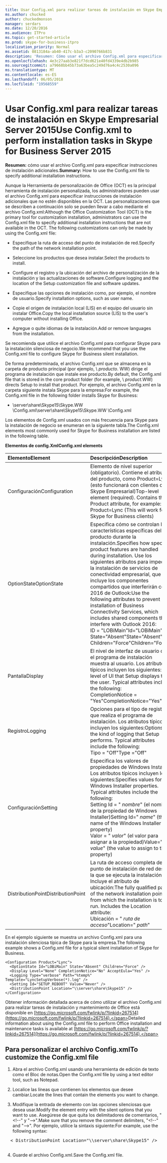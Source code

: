 ```yaml
---
title: Usar Config.xml para realizar tareas de instalación en Skype Empresarial Server 2015
ms.author: chucked
author: chuckedmonson
manager: serdars
ms.date: 12/20/2016
ms.audience: ITPro
ms.topic: get-started-article
ms.prod: skype-for-business-itpro
localization_priority: Normal
ms.assetid: 0813184a-ab40-417c-b3a3-c2090766b831
description: 'Resumen: Cómo usar el archivo Config.xml para especificar las instrucciones de instalación adicionales.'
ms.openlocfilehash: 4e3c27aab3e821f7dcd621e40fd4339e4db2b985
ms.sourcegitcommit: a79668bb45b73a63bea5c249d76a4c4c2530a096
ms.translationtype: MT
ms.contentlocale: es-ES
ms.lasthandoff: 06/05/2018
ms.locfileid: "19568559"
---
```

# <a name="use-configxml-to-perform-installation-tasks-in-skype-for-business-server-2015"></a><span data-ttu-id="eb54e-103">Usar Config.xml para realizar tareas de instalación en Skype Empresarial Server 2015</span><span class="sxs-lookup"><span data-stu-id="eb54e-103">Use Config.xml to perform installation tasks in Skype for Business Server 2015</span></span>
 
<span data-ttu-id="eb54e-104">**Resumen:** cómo usar el archivo Config.xml para especificar instrucciones de instalación adicionales.</span><span class="sxs-lookup"><span data-stu-id="eb54e-104">**Summary:** How to use the Config.xml file to specify additional installation instructions.</span></span>
  
<span data-ttu-id="eb54e-p101">Aunque la Herramienta de personalización de Office (OCT) es la principal herramienta de instalación personalizada, los administradores pueden usar el archivo Config.xml para especificar instrucciones de instalación adicionales que no estén disponibles en la OCT. Las personalizaciones que se describen a continuación solo se pueden llevar a cabo mediante el archivo Config.xml:</span><span class="sxs-lookup"><span data-stu-id="eb54e-p101">Although the Office Customization Tool (OCT) is the primary tool for customization installation, administrators can use the Config.xml file to specify additional installation instructions that are not available in the OCT. The following customizations can only be made by using the Config.xml file:</span></span>
  
- <span data-ttu-id="eb54e-107">Especifique la ruta de acceso del punto de instalación de red.</span><span class="sxs-lookup"><span data-stu-id="eb54e-107">Specify the path of the network installation point.</span></span>
    
- <span data-ttu-id="eb54e-108">Seleccione los productos que desea instalar.</span><span class="sxs-lookup"><span data-stu-id="eb54e-108">Select the products to install.</span></span>
    
- <span data-ttu-id="eb54e-109">Configure el registro y la ubicación del archivo de personalización de la instalación y las actualizaciones de software.</span><span class="sxs-lookup"><span data-stu-id="eb54e-109">Configure logging and the location of the Setup customization file and software updates.</span></span>
    
- <span data-ttu-id="eb54e-110">Especifique las opciones de instalación como, por ejemplo, el nombre de usuario.</span><span class="sxs-lookup"><span data-stu-id="eb54e-110">Specify installation options, such as user name.</span></span>
    
- <span data-ttu-id="eb54e-111">Copie el origen de instalación local (LIS) en el equipo del usuario sin instalar Office.</span><span class="sxs-lookup"><span data-stu-id="eb54e-111">Copy the local installation source (LIS) to the user's computer without installing Office.</span></span>
    
- <span data-ttu-id="eb54e-112">Agregue o quite idiomas de la instalación.</span><span class="sxs-lookup"><span data-stu-id="eb54e-112">Add or remove languages from the installation.</span></span>
    
<span data-ttu-id="eb54e-113">Se recomienda que utilice el archivo Config.xml para configurar Skype para la instalación silenciosa de negocio.</span><span class="sxs-lookup"><span data-stu-id="eb54e-113">We recommend that you use the Config.xml file to configure Skype for Business silent installation.</span></span> 
  
<span data-ttu-id="eb54e-114">De forma predeterminada, el archivo Config.xml que se almacena en la carpeta de producto principal (por ejemplo, \ _producto_. WW) dirige el programa de instalación que instale ese producto.</span><span class="sxs-lookup"><span data-stu-id="eb54e-114">By default, the Config.xml file that is stored in the core product folder (for example, \ _product_.WW) directs Setup to install that product.</span></span> <span data-ttu-id="eb54e-115">Por ejemplo, el archivo Config.xml en la carpeta siguiente instala Skype para la empresa:</span><span class="sxs-lookup"><span data-stu-id="eb54e-115">For example, the Config.xml file in the following folder installs Skype for Business:</span></span>
  
- <span data-ttu-id="eb54e-116">\\server\share\Skype15\Skype.WW \Config.xml</span><span class="sxs-lookup"><span data-stu-id="eb54e-116">\\server\share\Skype15\Skype.WW \Config.xml</span></span>
    
<span data-ttu-id="eb54e-117">Los elementos de Config.xml usados con más frecuencia para Skype para la instalación de negocio se enumeran en la siguiente tabla.</span><span class="sxs-lookup"><span data-stu-id="eb54e-117">The Config.xml elements most commonly used for Skype for Business installation are listed in the following table.</span></span>
  
<span data-ttu-id="eb54e-118">**Elementos de config.Xml**</span><span class="sxs-lookup"><span data-stu-id="eb54e-118">**Config.xml elements**</span></span>

|<span data-ttu-id="eb54e-119">**Elemento**</span><span class="sxs-lookup"><span data-stu-id="eb54e-119">**Element**</span></span>|<span data-ttu-id="eb54e-120">**Descripción**</span><span class="sxs-lookup"><span data-stu-id="eb54e-120">**Description**</span></span>|
|:-----|:-----|
|<span data-ttu-id="eb54e-121">Configuración</span><span class="sxs-lookup"><span data-stu-id="eb54e-121">Configuration</span></span>  <br/> |<span data-ttu-id="eb54e-p103">Elemento de nivel superior (obligatorio). Contiene el atributo del producto, como Product=Lync (esto funcionará con clientes de Skype Empresarial)</span><span class="sxs-lookup"><span data-stu-id="eb54e-p103">Top-level element (required). Contains the Product attribute, for example: Product=Lync (This will work for Skype for Business clients)</span></span>  <br/> |
|<span data-ttu-id="eb54e-124">OptionState</span><span class="sxs-lookup"><span data-stu-id="eb54e-124">OptionState</span></span>  <br/> | <span data-ttu-id="eb54e-125">Especifica cómo se controlan las características específicas del producto durante la instalación.</span><span class="sxs-lookup"><span data-stu-id="eb54e-125">Specifies how specific product features are handled during installation.</span></span> <span data-ttu-id="eb54e-126">Use los siguientes atributos para impedir la instalación de servicios de conectividad empresarial, que incluye los componentes compartidos que interferirán con 2016 de Outlook:</span><span class="sxs-lookup"><span data-stu-id="eb54e-126">Use the following attributes to prevent installation of Business Connectivity Services, which includes shared components that interfere with Outlook 2016:</span></span> <br/>  <span data-ttu-id="eb54e-127">ID = "LOBiMain"</span><span class="sxs-lookup"><span data-stu-id="eb54e-127">Id="LOBiMain"</span></span> <br/>  <span data-ttu-id="eb54e-128">State="Absent"</span><span class="sxs-lookup"><span data-stu-id="eb54e-128">State="Absent"</span></span> <br/>  <span data-ttu-id="eb54e-129">Children="Force"</span><span class="sxs-lookup"><span data-stu-id="eb54e-129">Children="Force"</span></span> <br/> |
|<span data-ttu-id="eb54e-130">Pantalla</span><span class="sxs-lookup"><span data-stu-id="eb54e-130">Display</span></span>  <br/> | <span data-ttu-id="eb54e-p105">El nivel de interfaz de usuario que el programa de instalación muestra al usuario. Los atributos típicos incluyen los siguientes:</span><span class="sxs-lookup"><span data-stu-id="eb54e-p105">The level of UI that Setup displays to the user. Typical attributes include the following:</span></span> <br/>  <span data-ttu-id="eb54e-133">CompletionNotice = "Yes"</span><span class="sxs-lookup"><span data-stu-id="eb54e-133">CompletionNotice="Yes"</span></span> | <span data-ttu-id="eb54e-134">"No"(default)</span><span class="sxs-lookup"><span data-stu-id="eb54e-134">"No"(default)</span></span> <br/>  <span data-ttu-id="eb54e-135">AcceptEula = "Yes"</span><span class="sxs-lookup"><span data-stu-id="eb54e-135">AcceptEula="Yes"</span></span> | <span data-ttu-id="eb54e-136">"No"(default)</span><span class="sxs-lookup"><span data-stu-id="eb54e-136">"No"(default)</span></span> <br/> |
|<span data-ttu-id="eb54e-137">Registro</span><span class="sxs-lookup"><span data-stu-id="eb54e-137">Logging</span></span>  <br/> | <span data-ttu-id="eb54e-p106">Opciones para el tipo de registro que realiza el programa de instalación. Los atributos típicos incluyen los siguientes:</span><span class="sxs-lookup"><span data-stu-id="eb54e-p106">Options for the kind of logging that Setup performs. Typical attributes include the following:</span></span> <br/>  <span data-ttu-id="eb54e-140">Tipo = "Off"</span><span class="sxs-lookup"><span data-stu-id="eb54e-140">Type ="Off"</span></span> | <span data-ttu-id="eb54e-141">"Standard</span><span class="sxs-lookup"><span data-stu-id="eb54e-141">"Standard"(default)</span></span> | <span data-ttu-id="eb54e-142">"Verbose"</span><span class="sxs-lookup"><span data-stu-id="eb54e-142">"Verbose"</span></span> <br/>  <span data-ttu-id="eb54e-143">Plantilla = " _nombre de archivo_.txt" (el nombre del archivo de registro)</span><span class="sxs-lookup"><span data-stu-id="eb54e-143">Template=" _filename_.txt" (the name of the log file)</span></span>  <br/> |
|<span data-ttu-id="eb54e-144">Configuración</span><span class="sxs-lookup"><span data-stu-id="eb54e-144">Setting</span></span>  <br/> | <span data-ttu-id="eb54e-p107">Especifica los valores de propiedades de Windows Installer. Los atributos típicos incluyen los siguientes:</span><span class="sxs-lookup"><span data-stu-id="eb54e-p107">Specifies values for Windows Installer properties. Typical attributes include the following: </span></span><br/>  <span data-ttu-id="eb54e-147">Setting Id = " _nombre_" (el nombre de la propiedad de Windows Installer)</span><span class="sxs-lookup"><span data-stu-id="eb54e-147">Setting Id=" _name_" (the name of the Windows Installer property)</span></span>  <br/>  <span data-ttu-id="eb54e-148">Valor = " _valor_" (el valor para asignar a la propiedad)</span><span class="sxs-lookup"><span data-stu-id="eb54e-148">Value=" _value_" (the value to assign to the property)</span></span>  <br/> |
|<span data-ttu-id="eb54e-149">DistributionPoint</span><span class="sxs-lookup"><span data-stu-id="eb54e-149">DistributionPoint</span></span>  <br/> | <span data-ttu-id="eb54e-p108">La ruta de acceso completa del punto de instalación de red desde la que se ejecuta la instalación. Incluye el atributo de ubicación:</span><span class="sxs-lookup"><span data-stu-id="eb54e-p108">The fully qualified path of the network installation point from which the installation is to run. Includes the Location attribute: </span></span><br/>  <span data-ttu-id="eb54e-152">Ubicación = " _ruta de acceso_"</span><span class="sxs-lookup"><span data-stu-id="eb54e-152">Location=" _path_"</span></span>  <br/> |
   
<span data-ttu-id="eb54e-153">En el ejemplo siguiente se muestra un archivo Config.xml para una instalación silenciosa típica de Skype para la empresa.</span><span class="sxs-lookup"><span data-stu-id="eb54e-153">The following example shows a Config.xml file for a typical silent installation of Skype for Business.</span></span> 
  
```
<Configuration Product="Lync"> 
  <OptionState Id="LOBiMain" State="Absent" Children="Force" /> 
  <Display Level="None" CompletionNotice="No" AcceptEula="Yes" /> 
  <Logging Type="verbose" Path="%temp%" Template="LyncSetupVerbose(*).log" />
  <Setting Id="SETUP_REBOOT" Value="Never" /> 
  <DistributionPoint Location="\\server\share\Skype15" /> 
</Configuration>
```

<span data-ttu-id="eb54e-154">Obtener información detallada acerca de cómo utilizar el archivo Config.xml para realizar tareas de instalación y mantenimiento de Office está disponible en [https://go.microsoft.com/fwlink/p/?linkid=267514](https://go.microsoft.com/fwlink/p/?linkid=267514).</span><span class="sxs-lookup"><span data-stu-id="eb54e-154">Detailed information about using the Config.xml file to perform Office installation and maintenance tasks is available at [https://go.microsoft.com/fwlink/p/?linkid=267514](https://go.microsoft.com/fwlink/p/?linkid=267514).</span></span>
  
## <a name="to-customize-the-configxml-file"></a><span data-ttu-id="eb54e-155">Para personalizar el archivo Config.xml</span><span class="sxs-lookup"><span data-stu-id="eb54e-155">To customize the Config.xml file</span></span>

1. <span data-ttu-id="eb54e-156">Abra el archivo Config.xml usando una herramienta de edición de texto como el Bloc de notas.</span><span class="sxs-lookup"><span data-stu-id="eb54e-156">Open the Config.xml file by using a text editor tool, such as Notepad.</span></span>
    
2. <span data-ttu-id="eb54e-157">Localice las líneas que contienen los elementos que desee cambiar.</span><span class="sxs-lookup"><span data-stu-id="eb54e-157">Locate the lines that contain the elements you want to change.</span></span>
    
3. <span data-ttu-id="eb54e-158">Modifique la entrada de elemento con las opciones silenciosas que desea usar.</span><span class="sxs-lookup"><span data-stu-id="eb54e-158">Modify the element entry with the silent options that you want to use.</span></span> <span data-ttu-id="eb54e-159">Asegúrese de que quita los delimitadores de comentarios, "\<!--" y "--\>".</span><span class="sxs-lookup"><span data-stu-id="eb54e-159">Make sure that you remove the comment delimiters, "\<!--" and "--\>".</span></span> <span data-ttu-id="eb54e-160">Por ejemplo, utilice la sintaxis siguiente:</span><span class="sxs-lookup"><span data-stu-id="eb54e-160">For example, use the following syntax:</span></span>
    
  <pre>
  < DistributionPoint Location="\\server\share\Skype15" />
  </pre>

4. <span data-ttu-id="eb54e-161">Guarde el archivo Config.xml.</span><span class="sxs-lookup"><span data-stu-id="eb54e-161">Save the Config.xml file.</span></span>
    

